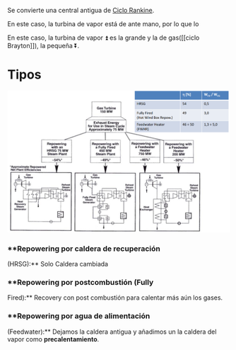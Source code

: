 
Se convierte una central antigua de [Ciclo Rankine](Ciclo%20Rankine.md).

En este caso, la turbina de vapor está de ante mano, por lo que lo 

En este caso, la turbina de vapor ⏫ es la grande y la de gas([[ciclo Brayton]]), la pequeña ⏬.
# Tipos
![](../assets/Pasted%20image%2020230214081341.png)
### **Repowering por caldera de recuperación  
(HRSG):** Solo Caldera cambiada
### **Repowering por postcombustión (Fully  
Fired):** Recovery con post combustión para calentar más aún los gases.
### **Repowering por agua de alimentación  
(Feedwater):** Dejamos la caldera antigua y añadimos un la caldera del vapor como **precalentamiento**.